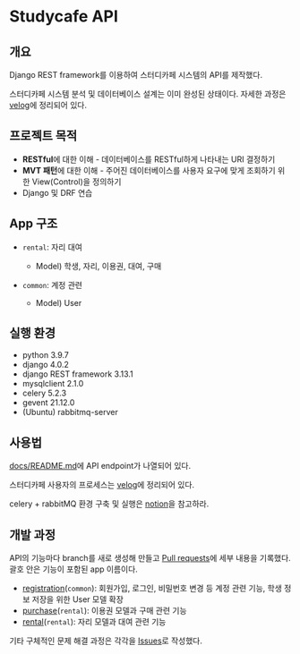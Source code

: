 # Studycafe API



## 개요

Django REST framework를 이용하여 스터디카페 시스템의 API를 제작했다.

스터디카페 시스템 분석 및 데이터베이스 설계는 이미 완성된 상태이다. 자세한 과정은 [velog](https://velog.io/@azzurri21/series/MySQL)에 정리되어 있다.



## 프로젝트 목적

- **RESTful**에 대한 이해 - 데이터베이스를 RESTful하게 나타내는 URI 결정하기
- **MVT 패턴**에 대한 이해 - 주어진 데이터베이스를 사용자 요구에 맞게 조회하기 위한 View(Control)을 정의하기
- Django 및 DRF 연습



## App 구조

- `rental`: 자리 대여
  - Model) 학생, 자리, 이용권, 대여, 구매
  
- `common`: 계정 관련
  - Model) User
    <!--- `board`: 피드백 게시판-->
  
  

## 실행 환경

- python 3.9.7
- django 4.0.2
- django REST framework 3.13.1
- mysqlclient 2.1.0
- celery 5.2.3
- gevent 21.12.0
- (Ubuntu) rabbitmq-server



## 사용법

[docs/README.md](https://github.com/jseop-lim/studycafe-api/tree/main/docs)에 API endpoint가 나열되어 있다.

스터디카페 사용자의 프로세스는 [velog](https://velog.io/@azzurri21/MySQL-%EC%8A%A4%ED%84%B0%EB%94%94%EC%B9%B4%ED%8E%98-%EA%B4%80%EB%A6%AC%EC%8B%9C%EC%8A%A4%ED%85%9C-%EA%B0%9C%EB%B0%9C-2-%EC%8B%9C%EC%8A%A4%ED%85%9C-%EB%B6%84%EC%84%9D#process)에 정리되어 있다.

celery + rabbitMQ 환경 구축 및 실행은 [notion](https://jseoplim.notion.site/Celery-with-Django-122c3bcd38ef4b40940569da5ed24b98)을 참고하라.



## 개발 과정

API의 기능마다 branch를 새로 생성해 만들고 [Pull requests](https://github.com/jseop-lim/studycafe-api/pulls)에 세부 내용을 기록했다. 괄호 안은 기능이 포함된 app 이름이다.

* [registration](https://github.com/jseop-lim/studycafe-api/pull/8)(`common`): 회원가입, 로그인, 비밀번호 변경 등 계정 관련 기능, 학생 정보 저장을 위한 User 모델 확장
* [purchase](https://github.com/jseop-lim/studycafe-api/pull/19)(`rental`): 이용권 모델과 구매 관련 기능
* [rental](https://github.com/jseop-lim/studycafe-api/pull/25)(`rental`): 자리 모델과 대여 관련 기능

기타 구체적인 문제 해결 과정은 각각을 [Issues](https://github.com/jseop-lim/studycafe-api/issues?q=is%3Aissue)로 작성했다.


